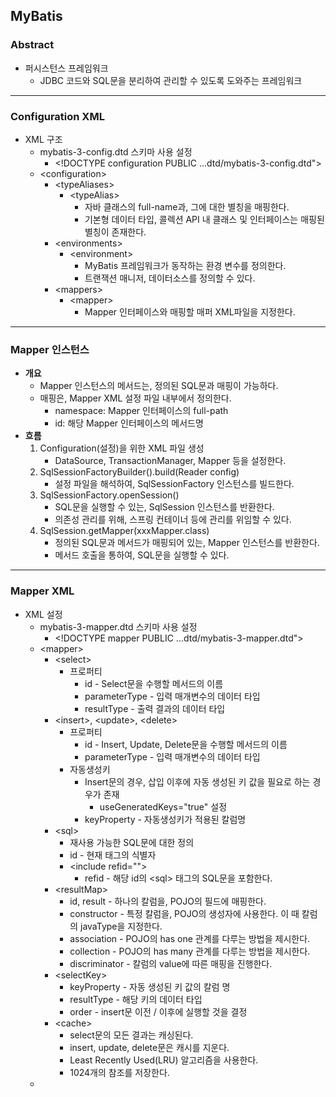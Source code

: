 ## MyBatis

### Abstract

- 퍼시스턴스 프레임워크
  - JDBC 코드와 SQL문을 분리하여 관리할 수 있도록 도와주는 프레임워크

---

### Configuration XML

- XML 구조
  - mybatis-3-config.dtd 스키마 사용 설정
    - \<!DOCTYPE configuration PUBLIC ...dtd/mybatis-3-config.dtd">
  - \<configuration>
    - \<typeAliases>
      - \<typeAlias>
        - 자바 클래스의 full-name과, 그에 대한 별칭을 매핑한다. 
        - 기본형 데이터 타입, 콜렉션 API 내 클래스 및 인터페이스는 매핑된 별칭이 존재한다. 
    - \<environments>
      - \<environment>
        - MyBatis 프레임워크가 동작하는 환경 변수를 정의한다. 
        - 트랜잭션 매니저, 데이터소스를 정의할 수 있다. 
    - \<mappers>
      - \<mapper>
        - Mapper 인터페이스와 매핑할 매퍼 XML파일을 지정한다. 

---

### Mapper 인스턴스

- **개요**
  - Mapper 인스턴스의 메서드는, 정의된 SQL문과 매핑이 가능하다. 
  - 매핑은, Mapper XML 설정 파일 내부에서 정의한다. 
    - namespace: Mapper 인터페이스의 full-path
    - id: 해당 Mapper 인터페이스의 메서드명
- **흐름**
  1. Configuration(설정)을 위한 XML 파일 생성
     - DataSource, TransactionManager, Mapper 등을 설정한다. 
  2. SqlSessionFactoryBuilder().build(Reader config)
     - 설정 파일을 해석하여, SqlSessionFactory 인스턴스를 빌드한다. 
  3. SqlSessionFactory.openSession()
     - SQL문을 실행할 수 있는, SqlSession 인스턴스를 반환한다. 
     - 의존성 관리를 위해, 스프링 컨테이너 등에 관리를 위임할 수 있다. 
  4. SqlSession.getMapper(xxxMapper.class)
     - 정의된 SQL문과 메서드가 매핑되어 있는, Mapper 인스턴스를 반환한다. 
     - 메서드 호출을 통하여, SQL문을 실행할 수 있다. 

---

### Mapper XML

- XML 설정
  - mybatis-3-mapper.dtd 스키마 사용 설정
    - \<!DOCTYPE mapper PUBLIC ...dtd/mybatis-3-mapper.dtd">
  - \<mapper>
    - \<select>
      - 프로퍼티
        - id - Select문을 수행할 메서드의 이름
        - parameterType - 입력 매개변수의 데이터 타입
        - resultType - 출력 결과의 데이터 타입
    - \<insert>, \<update>, \<delete>
      - 프로퍼티
        - id - Insert, Update, Delete문을 수행할 메서드의 이름
        - parameterType - 입력 매개변수의 데이터 타입
      - 자동생성키
        - Insert문의 경우, 삽입 이후에 자동 생성된 키 값을 필요로 하는 경우가 존재
          - useGeneratedKeys="true" 설정
        - keyProperty - 자동생성키가 적용된 칼럼명
    - \<sql>
      - 재사용 가능한 SQL문에 대한 정의
      - id - 현재 태그의 식별자
      - \<include refid="">
        - refid - 해당 id의 \<sql> 태그의 SQL문을 포함한다. 
    - \<resultMap>
      - id, result - 하나의 칼럼을, POJO의 필드에 매핑한다. 
      - constructor - 특정 칼럼을, POJO의 생성자에 사용한다. 이 때 칼럼의 javaType을 지정한다. 
      - association - POJO의 has one 관계를 다루는 방법을 제시한다. 
      - collection - POJO의 has many 관계를 다루는 방법을 제시한다. 
      - discriminator - 칼럼의 value에 따른 매핑을 진행한다. 
    - \<selectKey>
      - keyProperty - 자동 생성된 키 값의 칼럼 명
      - resultType - 해당 키의 데이터 타입
      - order - insert문 이전 / 이후에 실행할 것을 결정
    - \<cache>
      - select문의 모든 결과는 캐싱된다. 
      - insert, update, delete문은 캐시를 지운다. 
      - Least Recently Used(LRU) 알고리즘을 사용한다. 
      - 1024개의 참조를 저장한다. 
  - 